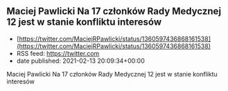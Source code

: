 ## Maciej Pawlicki Na 17 członków Rady Medycznej 12 jest w stanie konfliktu interesów
 - [https://twitter.com/MaciejRPawlicki/status/1360597436868161538](https://twitter.com/MaciejRPawlicki/status/1360597436868161538)
 - RSS feed: https://twitter.com
 - date published: 2021-02-13 20:09:34+00:00

Maciej Pawlicki Na 17 członków Rady Medycznej 12 jest w stanie konfliktu interesów

